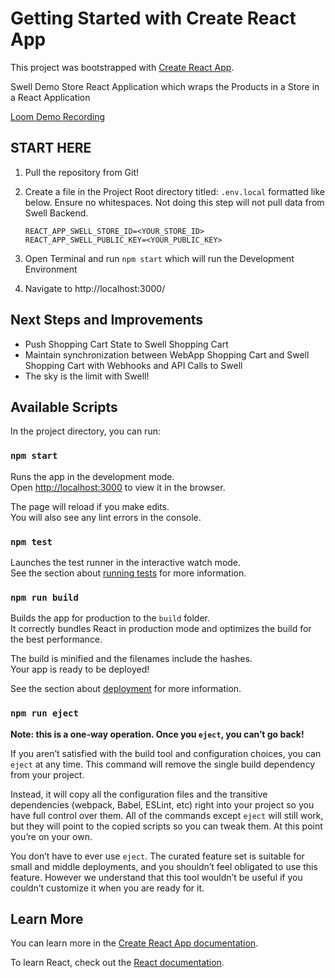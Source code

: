 # Getting Started with Create React App

This project was bootstrapped with [Create React App](https://github.com/facebook/create-react-app).

Swell Demo Store React Application which wraps the Products in a Store in a React Application

[Loom Demo Recording](https://www.loom.com/share/edd92ac671114382bb00f8937f24d906)

## START HERE

1. Pull the repository from Git!
2. Create a file in the Project Root directory titled: `.env.local` formatted like below. Ensure no whitespaces. Not doing this step will not pull data from Swell Backend.

   ```
   REACT_APP_SWELL_STORE_ID=<YOUR_STORE_ID>
   REACT_APP_SWELL_PUBLIC_KEY=<YOUR_PUBLIC_KEY>
   ```

3. Open Terminal and run `npm start` which will run the Development Environment
4. Navigate to http://localhost:3000/

## Next Steps and Improvements

- Push Shopping Cart State to Swell Shopping Cart
- Maintain synchronization between WebApp Shopping Cart and Swell Shopping Cart with Webhooks and API Calls to Swell
- The sky is the limit with Swell!

## Available Scripts

In the project directory, you can run:

### `npm start`

Runs the app in the development mode.\
Open [http://localhost:3000](http://localhost:3000) to view it in the browser.

The page will reload if you make edits.\
You will also see any lint errors in the console.

### `npm test`

Launches the test runner in the interactive watch mode.\
See the section about [running tests](https://facebook.github.io/create-react-app/docs/running-tests) for more information.

### `npm run build`

Builds the app for production to the `build` folder.\
It correctly bundles React in production mode and optimizes the build for the best performance.

The build is minified and the filenames include the hashes.\
Your app is ready to be deployed!

See the section about [deployment](https://facebook.github.io/create-react-app/docs/deployment) for more information.

### `npm run eject`

**Note: this is a one-way operation. Once you `eject`, you can’t go back!**

If you aren’t satisfied with the build tool and configuration choices, you can `eject` at any time. This command will remove the single build dependency from your project.

Instead, it will copy all the configuration files and the transitive dependencies (webpack, Babel, ESLint, etc) right into your project so you have full control over them. All of the commands except `eject` will still work, but they will point to the copied scripts so you can tweak them. At this point you’re on your own.

You don’t have to ever use `eject`. The curated feature set is suitable for small and middle deployments, and you shouldn’t feel obligated to use this feature. However we understand that this tool wouldn’t be useful if you couldn’t customize it when you are ready for it.

## Learn More

You can learn more in the [Create React App documentation](https://facebook.github.io/create-react-app/docs/getting-started).

To learn React, check out the [React documentation](https://reactjs.org/).

```

```
